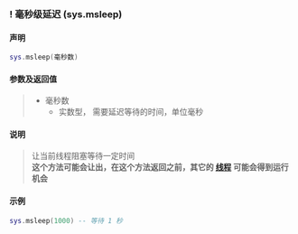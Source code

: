 ### \! 毫秒级延迟 (**sys\.msleep**)


#### 声明
```lua
sys.msleep(毫秒数)
```


#### 参数及返回值
> - 毫秒数
>   - 实数型， 需要延迟等待的时间，单位毫秒


#### 说明
> 让当前线程阻塞等待一定时间  
> **这个方法可能会让出，在这个方法返回之前，其它的 [线程](/Handbook/thread/README.md) 可能会得到运行机会**  


#### 示例  
```lua
sys.msleep(1000) -- 等待 1 秒
```

